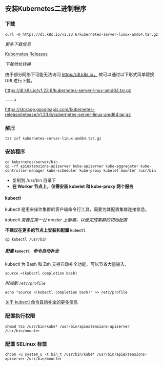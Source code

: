 ## 安装Kubernetes二进制程序

### 下载

```shell
curl -O https://dl.k8s.io/v1.23.6/kubernetes-server-linux-amd64.tar.gz
```



*更多下载信息*

[Kubernetes Releases](https://github.com/kubernetes/kubernetes/releases)

*下载地址转换*

由于部分网络下可能无法访问 https://dl.k8s.io， 故可以通过以下形式简单替换URL进行下载。

https://dl.k8s.io/v1.23.6/kubernetes-server-linux-amd64.tar.gz

--->

https://storage.googleapis.com/kubernetes-release/release/v1.23.6/kubernetes-server-linux-amd64.tar.gz



### 解压

```shell
tar zxf kubernetes-server-linux-amd64.tar.gz
```



### 安装程序

```shell
cd kubernetes/server/bin
cp -rf apiextensions-apiserver kube-apiserver kube-aggregator kube-controller-manager kube-scheduler kube-proxy kubelet mounter /usr/bin
```

  - 复制到 /usr/bin 目录下
  - **在 Worker 节点上，仅需安装 kubelet 和 kube-proxy 两个服务**


#### kubectl

kubectl 是用来操作集群的客户端命令行工具，需要为其配置集群连接信息。


*kubectl 需要在第一台 master 上部署，以便完成集群的初始配置*

**不建议在更多的节点上安装和配置 `kubectl`**

```shell
cp kubectl /usr/bin
```

##### 配置 `kubectl ` 命令自动补全

kubectl 为 Bash 和 Zsh 支持自动补全功能，可以节省大量输入。

```shell
source <(kubectl completion bash)
```

*附加到 `/etc/profile`*

```shell
echo "source <(kubectl completion bash)" >> /etc/profile
```


[关于 kubectl 命令自动补全的更多信息](https://kubernetes.io/zh/docs/tasks/tools/install-kubectl/#%E5%8F%AF%E9%80%89%E7%9A%84-kubectl-%E9%85%8D%E7%BD%AE)



### 配置执行权限

```shell
chmod 755 /usr/bin/kube* /usr/bin/apiextensions-apiserver /usr/bin/mounter
```

### 配置 SELinux 标签

```shell
chcon -u system_u -t bin_t /usr/bin/kube* /usr/bin/apiextensions-apiserver /usr/bin/mounter
```
